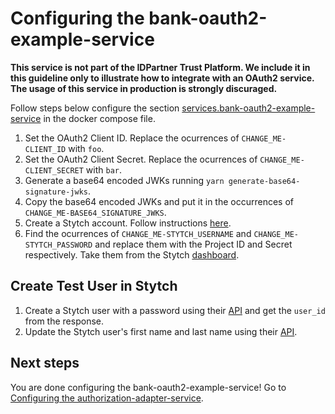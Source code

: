 # Configuring the bank-oauth2-example-service
**This service is not part of the IDPartner Trust Platform. We include it in this guideline only to illustrate how to integrate with an OAuth2 service. The usage of this service in production is strongly discuraged.**


Follow steps below configure the section [services.bank-oauth2-example-service](https://github.com/idpartner-app/trust-platform-example/blob/trustPlatformExample/docker-compose.yml#L21) in the docker compose file.

1. Set the OAuth2 Client ID. Replace the ocurrences of `CHANGE_ME-CLIENT_ID` with `foo`.
1. Set the OAuth2 Client Secret. Replace the ocurrences of `CHANGE_ME-CLIENT_SECRET` with `bar`.
1. Generate a base64 encoded JWKs running `yarn generate-base64-signature-jwks`.
1. Copy the base64 encoded JWKs and put it in the occurrences of `CHANGE_ME-BASE64_SIGNATURE_JWKS`.
1. Create a Stytch account. Follow instructions [here](https://stytch.com/start-now).
1. Find the ocurrences of `CHANGE_ME-STYTCH_USERNAME` and `CHANGE_ME-STYTCH_PASSWORD` and replace them with the Project ID and Secret respectively. Take them from the Stytch [dashboard](https://stytch.com/dashboard/api-keys).

## Create Test User in Stytch
1. Create a Stytch user with a password using their [API](https://stytch.com/docs/api/password-create) and get the `user_id` from the response.
1. Update the Stytch user's first name and last name using their [API](https://stytch.com/docs/api/update-user).

## Next steps
You are done configuring the bank-oauth2-example-service! Go to [Configuring the authorization-adapter-service](configuring-authorization-adapter-service.md).